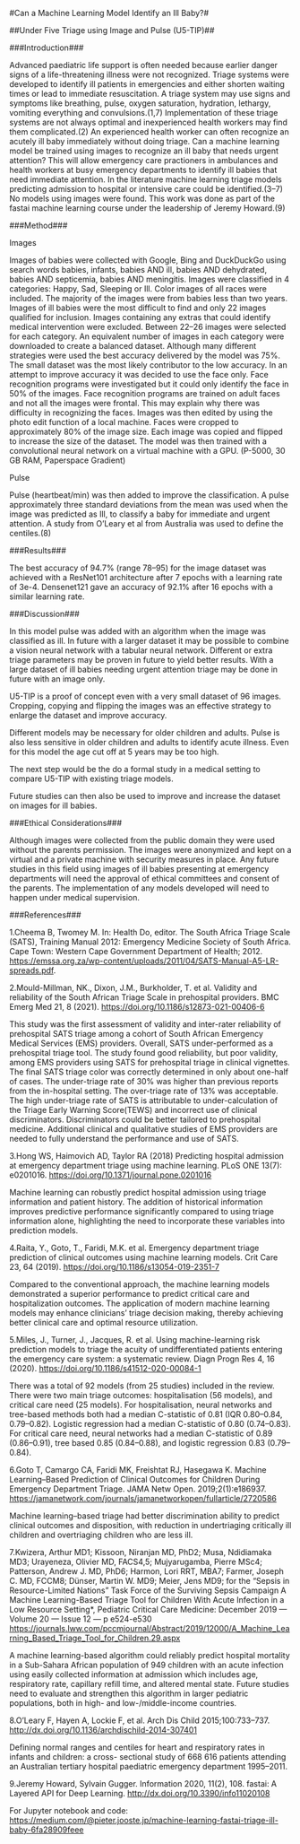 #Can a Machine Learning Model Identify an Ill Baby?#

##Under Five Triage using Image and Pulse (U5-TIP)##


###Introduction###

Advanced paediatric life support is often needed because earlier danger signs of a life-threatening illness were not recognized.
Triage systems were developed to identify ill patients in emergencies and either shorten waiting times or lead to immediate resuscitation.
A triage system may use signs and symptoms like breathing, pulse, oxygen saturation, hydration, lethargy, vomiting everything and convulsions.(1,7)
Implementation of these triage systems are not always optimal and inexperienced health workers may find them complicated.(2)
An experienced health worker can often recognize an acutely ill baby immediately without doing triage.
Can a machine learning model be trained using images to recognize an ill baby that needs urgent attention? This will allow emergency care practioners
in ambulances and health workers at busy emergency departments to identify ill babies that need immediate attention.
In the literature machine learning triage models predicting admission to hospital or intensive care could be identified.(3–7) No models using images were found.
This work was done as part of the fastai machine learning course under the leadership of Jeremy Howard.(9)


###Method###

Images

Images of babies were collected with Google, Bing and DuckDuckGo using search words babies, infants, babies AND ill, babies AND dehydrated, 
babies AND septicemia, babies AND meningitis. Images were classified in 4 categories: Happy, Sad, Sleeping or Ill. Color images of all races were included. 
The majority of the images were from babies less than two years. Images of ill babies were the most difficult to find and only 22 images qualified for inclusion. 
Images containing any extras that could identify medical intervention were excluded. Between 22–26 images were selected for each category. An equivalent number 
of images in each category were downloaded to create a balanced dataset. Although many different strategies were used the best accuracy delivered by the model 
was 75%. The small dataset was the most likely contributor to the low accuracy. In an attempt to improve accuracy it was decided to use the face only. 
Face recognition programs were investigated but it could only identify the face in 50% of the images. Face recognition programs are trained on adult faces 
and not all the images were frontal. This may explain why there was difficulty in recognizing the faces. Images was then edited by using the photo edit function 
of a local machine. Faces were cropped to approximately 80% of the image size. Each image was copied and flipped to increase the size of the dataset.
The model was then trained with a convolutional neural network on a virtual machine with a GPU. (P-5000, 30 GB RAM, Paperspace Gradient)

Pulse

Pulse (heartbeat/min) was then added to improve the classification. A pulse approximately three standard deviations from the mean was used when the image was predicted as Ill, to classify a baby for immediate and urgent attention.
A study from O’Leary et al from Australia was used to define the centiles.(8)


###Results###

The best accuracy of 94.7% (range 78–95) for the image dataset was achieved with a ResNet101 architecture after 7 epochs with a learning rate of 3e-4. 
Densenet121 gave an accuracy of 92.1% after 16 epochs with a similar learning rate.


###Discussion###

In this model pulse was added with an algorithm when the image was classified as ill. In future with a larger dataset it may be possible to combine a 
vision neural network with a tabular neural network. Different or extra triage parameters may be proven in future to yield better results. With a large dataset 
of ill babies needing urgent attention triage may be done in future with an image only.

U5-TIP is a proof of concept even with a very small dataset of 96 images. Cropping, copying and flipping the images was an effective strategy to 
enlarge the dataset and improve accuracy.

Different models may be necessary for older children and adults. Pulse is also less sensitive in older children and adults to identify acute illness. 
Even for this model the age cut off at 5 years may be too high.

The next step would be the do a formal study in a medical setting to compare U5-TIP with existing triage models.

Future studies can then also be used to improve and increase the dataset on images for ill babies.


###Ethical Considerations###

Although images were collected from the public domain they were used without the parents permission. The images were anonymized and kept on a virtual 
and a private machine with security measures in place. Any future studies in this field using images of ill babies presenting at emergency departments 
will need the approval of ethical committees and consent of the parents. The implementation of any models developed will need to happen under medical supervision.


###References###

1.Cheema B, Twomey M. In: Health Do, editor. The South Africa Triage Scale (SATS), Training Manual 2012: Emergency Medicine Society of South Africa. 
Cape Town: Western Cape Government Department of Health; 2012. 
https://emssa.org.za/wp-content/uploads/2011/04/SATS-Manual-A5-LR-spreads.pdf.

2.Mould-Millman, NK., Dixon, J.M., Burkholder, T. et al. Validity and reliability of the South African Triage Scale in prehospital providers. 
BMC Emerg Med 21, 8 (2021). 
https://doi.org/10.1186/s12873-021-00406-6

This study was the first assessment of validity and inter-rater reliability of prehospital SATS triage among a cohort of South African Emergency Medical Services 
(EMS) providers. Overall, SATS under-performed as a prehospital triage tool. The study found good reliability, but poor validity, among EMS providers using SATS 
for prehospital triage in clinical vignettes. The final SATS triage color was correctly determined in only about one-half of cases. The under-triage rate of 30% 
was higher than previous reports from the in-hospital setting. The over-triage rate of 13% was acceptable. The high under-triage rate of SATS is attributable 
to under-calculation of the Triage Early Warning Score(TEWS) and incorrect use of clinical discriminators. Discriminators could be better tailored to prehospital 
medicine. Additional clinical and qualitative studies of EMS providers are needed to fully understand the performance and use of SATS.

3.Hong WS, Haimovich AD, Taylor RA (2018) Predicting hospital admission at emergency department triage using machine learning. 
PLoS ONE 13(7): e0201016. 
https://doi.org/10.1371/journal.pone.0201016

Machine learning can robustly predict hospital admission using triage information and patient history. The addition of historical information improves 
predictive performance significantly compared to using triage information alone, highlighting the need to incorporate these variables into prediction models.

4.Raita, Y., Goto, T., Faridi, M.K. et al. Emergency department triage prediction of clinical outcomes using machine learning models. 
Crit Care 23, 64 (2019). 
https://doi.org/10.1186/s13054-019-2351-7

Compared to the conventional approach, the machine learning models demonstrated a superior performance to predict critical care and hospitalization outcomes. 
The application of modern machine learning models may enhance clinicians’ triage decision making, thereby achieving better clinical care and optimal resource 
utilization.

5.Miles, J., Turner, J., Jacques, R. et al. Using machine-learning risk prediction models to triage the acuity of undifferentiated patients entering the 
emergency care system: a systematic review. 
Diagn Progn Res 4, 16 (2020). 
https://doi.org/10.1186/s41512-020-00084-1

There was a total of 92 models (from 25 studies) included in the review. There were two main triage outcomes: hospitalisation (56 models), and critical care 
need (25 models). For hospitalisation, neural networks and tree-based methods both had a median C-statistic of 0.81 (IQR 0.80–0.84, 0.79–0.82). 
Logistic regression had a median C-statistic of 0.80 (0.74–0.83). For critical care need, neural networks had a median C-statistic of 0.89 (0.86–0.91), 
tree based 0.85 (0.84–0.88), and logistic regression 0.83 (0.79–0.84).

6.Goto T, Camargo CA, Faridi MK, Freishtat RJ, Hasegawa K. Machine Learning–Based Prediction of Clinical Outcomes for Children During Emergency Department Triage.
JAMA Netw Open. 2019;2(1):e186937. 
https://jamanetwork.com/journals/jamanetworkopen/fullarticle/2720586

Machine learning–based triage had better discrimination ability to predict clinical outcomes and disposition, with reduction in undertriaging critically 
ill children and overtriaging children who are less ill.

7.Kwizera, Arthur MD1; Kissoon, Niranjan MD, PhD2; Musa, Ndidiamaka MD3; Urayeneza, Olivier MD, FACS4,5; Mujyarugamba, Pierre MSc4; Patterson, Andrew J. MD, 
PhD6; Harmon, Lori RRT, MBA7; Farmer, Joseph C. MD, FCCM8; Dünser, Martin W. MD9; Meier, Jens MD9; 
for the “Sepsis in Resource-Limited Nations” Task Force of the Surviving Sepsis Campaign A Machine Learning-Based Triage Tool for Children With Acute Infection 
in a Low Resource Setting*, 
Pediatric Critical Care Medicine: December 2019 — Volume 20 — Issue 12 — p e524-e530 
https://journals.lww.com/pccmjournal/Abstract/2019/12000/A_Machine_Learning_Based_Triage_Tool_for_Children.29.aspx

A machine learning-based algorithm could reliably predict hospital mortality in a Sub-Sahara African population of 949 children with an acute infection 
using easily collected information at admission which includes age, respiratory rate, capillary refill time, and altered mental state. 
Future studies need to evaluate and strengthen this algorithm in larger pediatric populations, both in high- and low-/middle-income countries.

8.O’Leary F, Hayen A, Lockie F, et al. 
Arch Dis Child 2015;100:733–737. 
http://dx.doi.org/10.1136/archdischild-2014-307401

Defining normal ranges and centiles for heart and respiratory rates in infants and children: a cross- sectional study of 668 616 patients attending an 
Australian tertiary hospital paediatric emergency department 1995–2011.

9.Jeremy Howard, Sylvain Gugger. Information 2020, 11(2), 108. fastai: A Layered API for Deep Learning. http://dx.doi.org/10.3390/info11020108

For Jupyter notebook and code: https://medium.com/@pieter.jooste.jp/machine-learning-fastai-triage-ill-baby-6fa28909feee

